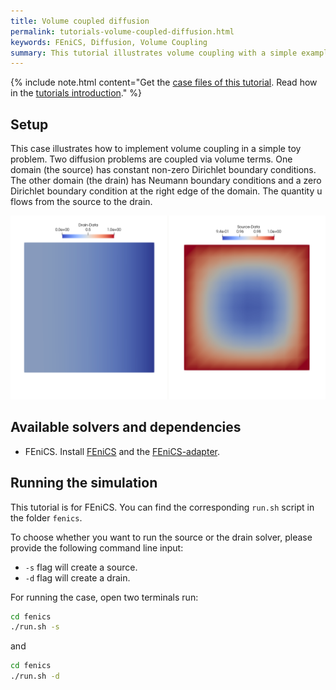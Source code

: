 ```yaml
---
title: Volume coupled diffusion
permalink: tutorials-volume-coupled-diffusion.html
keywords: FEniCS, Diffusion, Volume Coupling
summary: This tutorial illustrates volume coupling with a simple example.
---
```


{% include note.html content="Get the [case files of this tutorial](https://github.com/precice/tutorials/tree/master/volume-coupled-diffusion). Read how in the [tutorials introduction](https://www.precice.org/tutorials.html)." %}

## Setup

This case illustrates how to implement volume coupling in a simple toy problem. Two diffusion problems are coupled via volume terms. One domain (the source) has constant non-zero Dirichlet boundary conditions. The other domain (the drain) has Neumann boundary conditions and a zero Dirichlet boundary condition at the right edge of the domain. The quantity u flows from the source to the drain.

![Case setup of volume-coupled-diffusion case](images/tutorials-volume-coupled-diffusion-setup.png)

## Available solvers and dependencies


* FEniCS. Install [FEniCS](https://fenicsproject.org/download/) and the [FEniCS-adapter](https://github.com/precice/fenics-adapter).

## Running the simulation

This tutorial is for FEniCS. You can find the corresponding `run.sh` script in the folder `fenics`.

To choose whether you want to run the source or the drain solver, please provide the following command line input:

* `-s` flag will create a source.
* `-d` flag will create a drain.

For running the case, open two terminals run:

```bash
cd fenics
./run.sh -s
```

and

```bash
cd fenics
./run.sh -d
```
